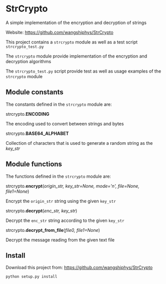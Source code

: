 # StrCrypto
A simple implementation of the encryption and decryption of strings

Website: https://github.com/wangshiphys/StrCrypto

This project contains a `strcrypto` module as well as a test script
`strcrypto_test.py`

The `strcrypto` module provide implementation of the encryption and
decryption algorithms

The `strcrypto_test.py` script provide test as well as usage examples of
the `strcrypto` module

## Module constants
The constants defined in the `strcrypto` module are:

strcrypto.**ENCODING**

The encoding used to convert between strings and bytes

strcrypto.**BASE64_ALPHABET**

Collection of characters that is used to generate a random string as the *key_str*

## Module functions

The functions defined in the `strcrypto` module are:

strcrypto.**encrypt**(*origin_str, key_str=None, mode='n', file=None, file1=None*)

Encrypt the `origin_str` string using the given `key_str`

strcrypto.**decrypt**(*enc_str, key_str*)

Decrypt the `enc_str` string according to the given `key_str`

strcrypto.**decrypt_from_file**(*file0, file1=None*)

Decrypt the message reading from the given text file

## Install
Download this project from: https://github.com/wangshiphys/StrCrypto
```
python setup.py install
```
